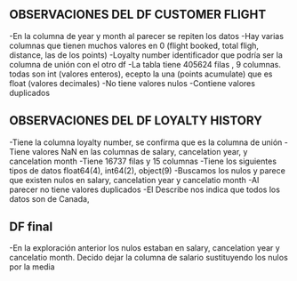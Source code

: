 ## OBSERVACIONES DEL DF CUSTOMER FLIGHT
-En la columna de year y month al parecer se repiten los datos
-Hay varias columnas que tienen muchos valores en 0 (flight booked, total fligh, distance, las de los points)
-Loyalty number identificador que podría ser la columna de unión con el otro df
-La tabla tiene 405624 filas , 9 columnas. todas son int (valores enteros), ecepto la una (points acumulate) que es float (valores decimales)
-No tiene valores nulos
-Contiene valores duplicados


## OBSERVACIONES DEL DF LOYALTY HISTORY
-Tiene la columna loyalty number, se confirma que es la columna de unión
-Tiene valores NaN en las columnas de salary, cancelation year, y cancelation month
-Tiene 16737 filas y 15 columnas
-Tiene los siguientes tipos de datos float64(4), int64(2), object(9)
-Buscamos los nulos y parece que existen nulos en salary, cancelation year y cancelatio month
-Al parecer no tiene valores duplicados
-El Describe nos indica que todos los datos son de Canada, 


## DF final
-En la exploración anterior los nulos estaban en salary, cancelation year y cancelatio month. Decido dejar la columna de salario sustituyendo los nulos por la media